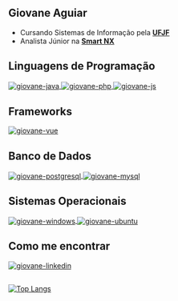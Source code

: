 ## Giovane Aguiar
- Cursando Sistemas de Informação pela <b><a href="https://www2.ufjf.br/ufjf/">UFJF</a></b>
- Analista Júnior na <b><a href="https://www.smartnx.com/">Smart NX</a></b>

## Linguagens de Programação

<a href="#" target="_blank">
<img align="center" alt="giovane-java" src="https://img.shields.io/badge/Java-ED8B00?style=for-the-badge&logo=java&logoColor=white" style="max-width:100%;">
</a>

<a href="#" target="_blank">
<img align="center" alt="giovane-php" src="https://img.shields.io/badge/PHP-777BB4?style=for-the-badge&logo=php&logoColor=white" style="max-width:100%;">
</a>

<a href="#" target="_blank">
<img align="center" alt="giovane-js" src="https://img.shields.io/badge/JavaScript-323330?style=for-the-badge&logo=javascript&logoColor=F7DF1E" style="max-width:100%;">
</a>

## Frameworks 

<a href="#" target="_blank">
<img align="center" alt="giovane-vue" src="https://img.shields.io/badge/Vue.js-35495E?style=for-the-badge&logo=vue.js&logoColor=4FC08D" style="max-width:100%;">
</a>

## Banco de Dados

<a href="#" target="_blank">
<img align="center" alt="giovane-postgresql" src="https://img.shields.io/badge/PostgreSQL-316192?style=for-the-badge&logo=postgresql&logoColor=white" style="max-width:100%;">
</a>

<a href="#" target="_blank">
<img align="center" alt="giovane-mysql" src="https://img.shields.io/badge/MySQL-00000F?style=for-the-badge&logo=mysql&logoColor=white" style="max-width:100%;">
</a>

## Sistemas Operacionais

<a href="#" target="_blank">
<img align="center" alt="giovane-windows" src="https://img.shields.io/badge/Windows-0078D6?style=for-the-badge&logo=windows&logoColor=white" style="max-width:100%;">
</a>

<a href="#" target="_blank">
<img align="center" alt="giovane-ubuntu" src="https://img.shields.io/badge/Ubuntu-E95420?style=for-the-badge&logo=ubuntu&logoColor=white" style="max-width:100%;">
</a>


## Como me encontrar

<a href="https://www.linkedin.com/in/giovane-aguiar/" target="_blank">
<img align="center" alt="giovane-linkedin" src="https://img.shields.io/badge/LinkedIn-0077B5?style=for-the-badge&logo=linkedin&logoColor=white" style="max-width:100%;">
</a>


##

[![Top Langs](https://github-readme-stats.vercel.app/api/top-langs/?username=giovaneaguiar&layout=compact&theme=dark&langs_count=6&count_private=true)](https://github.com/anuraghazra/github-readme-stats)


<!--
 
[![Linkedin Badge](https://img.shields.io/badge/-Giovane%20Aguiar-6633cc?style=flat-square&logo=Linkedin&logoColor=white&link=https://www.linkedin.com/in/giovane-aguiar/)](https://www.linkedin.com/in/giovane-aguiar/)  -
[![Gmail Badge](https://img.shields.io/badge/-giovaneaguiar@ice.ufjf.br-6633cc?style=flat-square&logo=Gmail&logoColor=white&link=mailto:giovaneaguiar@ice.ufjf.br)](mailto:giovaneaguiar@ice.ufjf.br)
-->
<!--
**giovaneaguiar/giovaneaguiar** is a ✨ _special_ ✨ repository because its `README.md` (this file) appears on your GitHub profile.

Here are some ideas to get you started:

- 🔭 I’m currently working on ...
- 🌱 I’m currently learning ...
- 👯 I’m looking to collaborate on ...
- 🤔 I’m looking for help with ...
- 💬 Ask me about ...
- 📫 How to reach me: ...
- 😄 Pronouns: ...
- ⚡ Fun fact: ...
-->


